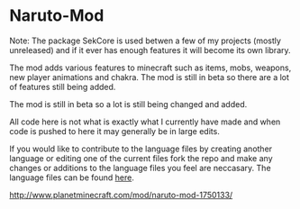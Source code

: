 # Naruto-Mod
Note: The package SekCore is used betwen a few of my projects (mostly unreleased) and if it ever has enough features it will become its own library.


The mod adds various features to minecraft such as items, mobs, weapons, new player animations and chakra. The mod is still in beta so there are a lot of features still being added.

The mod is still in beta so a lot is still being changed and added.

All code here is not what is exactly what I currently have made and when code is pushed to here it may generally be in large edits.

If you would like to contribute to the language files by creating another language or editing one of the current files fork the repo and make any changes or additions to the language files you feel are neccasary. The language files can be found [here](https://github.com/sekwah41/Naruto-Mod/tree/master/src/main/resources/assets/narutomod/lang).


http://www.planetminecraft.com/mod/naruto-mod-1750133/
